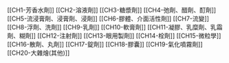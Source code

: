[[CH1-芳香水劑]]
[[CH2-溶液劑]]
[[CH3-糖漿劑]]
[[CH4-弛劑、醋劑、酊劑]]
[[CH5-流浸膏劑、浸膏劑、浸劑]]
[[CH6-膠體、介面活性劑]]
[[CH7-流變]]
[[CH8-浮劑、洗劑]]
[[CH9-乳劑]]
[[CH10-軟膏劑]]
[[CH11-凝膠、乳糜劑、乳霜劑、糊劑]]
[[CH12-注射劑]]
[[CH13-眼用製劑]]
[[CH14-栓劑]]
[[CH15-微粒學]]
[[CH16-散劑、丸劑]]
[[CH17-錠劑]]
[[CH18-膠囊]]
[[CH19-氣化噴霧劑]]
[[CH20-大雜燴(其他)]]